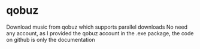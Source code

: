 # qobuz
Download music from qobuz which supports parallel downloads
No need any account, as I provided the qobuz account in the .exe package, the code on github is only the documentation
